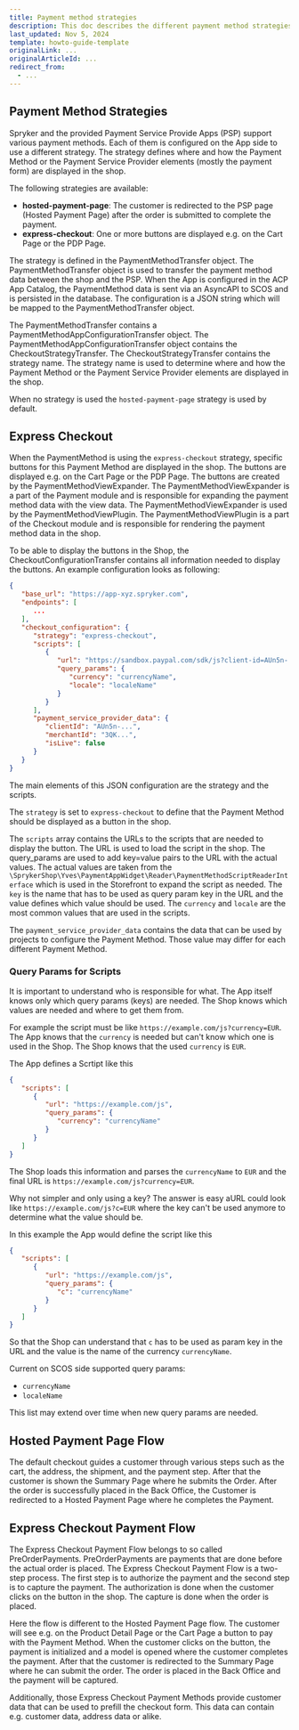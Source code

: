 ```yaml
---
title: Payment method strategies
description: This doc describes the different payment method strategies available in Spryker Commerce OS.
last_updated: Nov 5, 2024
template: howto-guide-template
originalLink: ...
originalArticleId: ...
redirect_from:
  - ...
---
```



## Payment Method Strategies

Spryker and the provided Payment Service Provide Apps (PSP) support various payment methods. Each of them is configured on the App side to use a different strategy. The strategy defines where and how the Payment Method or the Payment Service Provider elements (mostly the payment form) are displayed in the shop.

The following strategies are available:

- **hosted-payment-page**: The customer is redirected to the PSP page (Hosted Payment Page) after the order is submitted to complete the payment.
- **express-checkout**: One or more buttons are displayed e.g. on the Cart Page or the PDP Page.

[//]: # (- **embedded**: The payment form is embedded in the shops summary page.)

The strategy is defined in the PaymentMethodTransfer object. The PaymentMethodTransfer object is used to transfer the payment method data between the shop and the PSP. When the App is configured in the ACP App Catalog, the PaymentMethod data is sent via an AsyncAPI to SCOS and is persisted in the database. The configuration is a JSON string which will be mapped to the PaymentMethodTransfer object. 

The PaymentMethodTransfer contains a PaymentMethodAppConfigurationTransfer object. The PaymentMethodAppConfigurationTransfer object contains the CheckoutStrategyTransfer. The CheckoutStrategyTransfer contains the strategy name. The strategy name is used to determine where and how the Payment Method or the Payment Service Provider elements are displayed in the shop. 

When no strategy is used the `hosted-payment-page` strategy is used by default.

## Express Checkout

When the PaymentMethod is using the `express-checkout` strategy, specific buttons for this Payment Method are displayed in the shop. The buttons are displayed e.g. on the Cart Page or the PDP Page. The buttons are created by the PaymentMethodViewExpander. The PaymentMethodViewExpander is a part of the Payment module and is responsible for expanding the payment method data with the view data. The PaymentMethodViewExpander is used by the PaymentMethodViewPlugin. The PaymentMethodViewPlugin is a part of the Checkout module and is responsible for rendering the payment method data in the shop.

To be able to display the buttons in the Shop, the CheckoutConfigurationTransfer contains all information needed to display the buttons. An example configuration looks as following:

```json
{
   "base_url": "https://app-xyz.spryker.com",
   "endpoints": [
      ...
   ],
   "checkout_configuration": {
      "strategy": "express-checkout",
      "scripts": [
         {
            "url": "https://sandbox.paypal.com/sdk/js?client-id=AUn5n-...&merchant-id=3QK...&intent=authorize&commit=true&vault=false&disable-funding=card,sepa,bancontact&enable-funding=paylater",
            "query_params": {
               "currency": "currencyName",
               "locale": "localeName"
            }
         }
      ],
      "payment_service_provider_data": {
         "clientId": "AUn5n-...",
         "merchantId": "3QK...",
         "isLive": false
      }
   }
}
```

The main elements of this JSON configuration are the strategy and the scripts.

The `strategy` is set to `express-checkout` to define that the Payment Method should be displayed as a button in the shop.

The `scripts` array contains the URLs to the scripts that are needed to display the button. The URL is used to load the script in the shop. The query_params are used to add key=value pairs to the URL with the actual values. The actual values are taken from the `\SprykerShop\Yves\PaymentAppWidget\Reader\PaymentMethodScriptReaderInterface` which is used in the Storefront to expand the script as needed. The `key` is the name that has to be used as query param key in the URL and the value defines which value should be used. The `currency` and `locale` are the most common values that are used in the scripts.

The `payment_service_provider_data` contains the data that can be used by projects to configure the Payment Method. Those value may differ for each different Payment Method.

### Query Params for Scripts

It is important to understand who is responsible for what. The App itself knows only which query params (keys) are needed. The Shop knows which values are needed and where to get them from.  

For example the script must be like `https://example.com/js?currency=EUR`. The App knows that the `currency` is needed but can't know which one is used in the Shop. The Shop knows that the used `currency` is `EUR`.

The App defines a Scrtipt like this

```json
{
   "scripts": [
      {
         "url": "https://example.com/js",
         "query_params": {
            "currency": "currencyName"
         }
      }
   ]
}
```

The Shop loads this information and parses the `currencyName` to `EUR` and the final URL is `https://example.com/js?currency=EUR`.

Why not simpler and only using a key? The answer is easy aURL could look like `https://example.com/js?c=EUR` where the key can't be used anymore to determine what the value should be.

In this example the App would define the script like this

```json
{
   "scripts": [
      {
         "url": "https://example.com/js",
         "query_params": {
            "c": "currencyName"
         }
      }
   ]
}
```

So that the Shop can understand that `c` has to be used as param key in the URL and the value is the name of the currency `currencyName`.

Current on SCOS side supported query params:

- `currencyName`
- `localeName`

This list may extend over time when new query params are needed.

## Hosted Payment Page Flow

The default checkout guides a customer through various steps such as the cart, the address, the shipment, and the payment step. After that the customer is shown the Summary Page where he submits the Order. After the order is successfully placed in the Back Office, the Customer is redirected to a Hosted Payment Page where he completes the Payment.


## Express Checkout Payment Flow

The Express Checkout Payment Flow belongs to so called PreOrderPayments. PreOrderPayments are payments that are done before the actual order is placed. The Express Checkout Payment Flow is a two-step process. The first step is to authorize the payment and the second step is to capture the payment. The authorization is done when the customer clicks on the button in the shop. The capture is done when the order is placed.

Here the flow is different to the Hosted Payment Page flow. The customer will see e.g. on the Product Detail Page or the Cart Page a button to pay with the Payment Method. When the customer clicks on the button, the payment is initialized and a model is opened where the customer completes the payment. After that the customer is redirected to the Summary Page where he can submit the order. The order is placed in the Back Office and the payment will be captured.   

Additionally, those Express Checkout Payment Methods provide customer data that can be used to prefill the checkout form. This data can contain e.g. customer data, address data or alike.  

